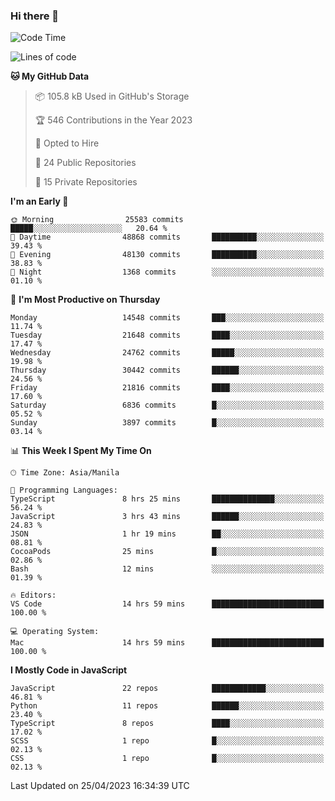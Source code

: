 ### Hi there 👋

<!--START_SECTION:waka-->
![Code Time](http://img.shields.io/badge/Code%20Time-214%20hrs%2028%20mins-blue)

![Lines of code](https://img.shields.io/badge/From%20Hello%20World%20I%27ve%20Written-57.0%20million%20lines%20of%20code-blue)

**🐱 My GitHub Data** 

> 📦 105.8 kB Used in GitHub's Storage 
 > 
> 🏆 546 Contributions in the Year 2023
 > 
> 💼 Opted to Hire
 > 
> 📜 24 Public Repositories 
 > 
> 🔑 15 Private Repositories 
 > 
**I'm an Early 🐤** 

```text
🌞 Morning                25583 commits       █████░░░░░░░░░░░░░░░░░░░░   20.64 % 
🌆 Daytime                48868 commits       ██████████░░░░░░░░░░░░░░░   39.43 % 
🌃 Evening                48130 commits       ██████████░░░░░░░░░░░░░░░   38.83 % 
🌙 Night                  1368 commits        ░░░░░░░░░░░░░░░░░░░░░░░░░   01.10 % 
```
📅 **I'm Most Productive on Thursday** 

```text
Monday                   14548 commits       ███░░░░░░░░░░░░░░░░░░░░░░   11.74 % 
Tuesday                  21648 commits       ████░░░░░░░░░░░░░░░░░░░░░   17.47 % 
Wednesday                24762 commits       █████░░░░░░░░░░░░░░░░░░░░   19.98 % 
Thursday                 30442 commits       ██████░░░░░░░░░░░░░░░░░░░   24.56 % 
Friday                   21816 commits       ████░░░░░░░░░░░░░░░░░░░░░   17.60 % 
Saturday                 6836 commits        █░░░░░░░░░░░░░░░░░░░░░░░░   05.52 % 
Sunday                   3897 commits        █░░░░░░░░░░░░░░░░░░░░░░░░   03.14 % 
```


📊 **This Week I Spent My Time On** 

```text
🕑︎ Time Zone: Asia/Manila

💬 Programming Languages: 
TypeScript               8 hrs 25 mins       ██████████████░░░░░░░░░░░   56.24 % 
JavaScript               3 hrs 43 mins       ██████░░░░░░░░░░░░░░░░░░░   24.83 % 
JSON                     1 hr 19 mins        ██░░░░░░░░░░░░░░░░░░░░░░░   08.81 % 
CocoaPods                25 mins             █░░░░░░░░░░░░░░░░░░░░░░░░   02.86 % 
Bash                     12 mins             ░░░░░░░░░░░░░░░░░░░░░░░░░   01.39 % 

🔥 Editors: 
VS Code                  14 hrs 59 mins      █████████████████████████   100.00 % 

💻 Operating System: 
Mac                      14 hrs 59 mins      █████████████████████████   100.00 % 
```

**I Mostly Code in JavaScript** 

```text
JavaScript               22 repos            ████████████░░░░░░░░░░░░░   46.81 % 
Python                   11 repos            ██████░░░░░░░░░░░░░░░░░░░   23.40 % 
TypeScript               8 repos             ████░░░░░░░░░░░░░░░░░░░░░   17.02 % 
SCSS                     1 repo              █░░░░░░░░░░░░░░░░░░░░░░░░   02.13 % 
CSS                      1 repo              █░░░░░░░░░░░░░░░░░░░░░░░░   02.13 % 
```




 Last Updated on 25/04/2023 16:34:39 UTC
<!--END_SECTION:waka-->
